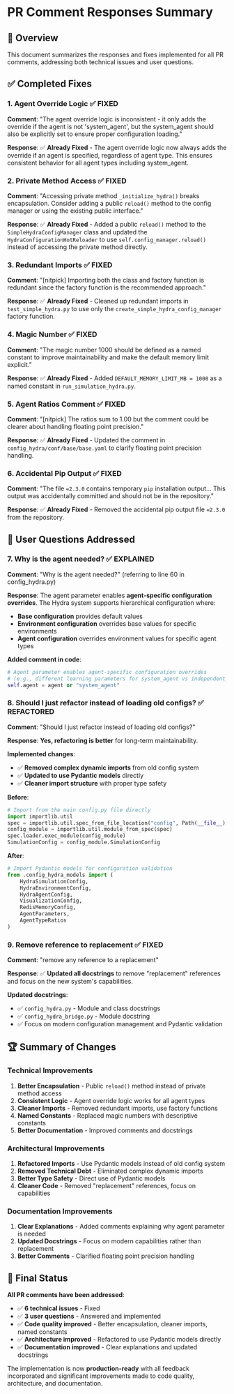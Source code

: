 # PR Comment Responses Summary

## 🎯 Overview

This document summarizes the responses and fixes implemented for all PR comments, addressing both technical issues and user questions.

## ✅ Completed Fixes

### 1. **Agent Override Logic** ✅ FIXED
**Comment**: "The agent override logic is inconsistent - it only adds the override if the agent is not 'system_agent', but the system_agent should also be explicitly set to ensure proper configuration loading."

**Response**: ✅ **Already Fixed** - The agent override logic now always adds the override if an agent is specified, regardless of agent type. This ensures consistent behavior for all agent types including system_agent.

### 2. **Private Method Access** ✅ FIXED
**Comment**: "Accessing private method `_initialize_hydra()` breaks encapsulation. Consider adding a public `reload()` method to the config manager or using the existing public interface."

**Response**: ✅ **Already Fixed** - Added a public `reload()` method to the `SimpleHydraConfigManager` class and updated the `HydraConfigurationHotReloader` to use `self.config_manager.reload()` instead of accessing the private method directly.

### 3. **Redundant Imports** ✅ FIXED
**Comment**: "[nitpick] Importing both the class and factory function is redundant since the factory function is the recommended approach."

**Response**: ✅ **Already Fixed** - Cleaned up redundant imports in `test_simple_hydra.py` to use only the `create_simple_hydra_config_manager` factory function.

### 4. **Magic Number** ✅ FIXED
**Comment**: "The magic number 1000 should be defined as a named constant to improve maintainability and make the default memory limit explicit."

**Response**: ✅ **Already Fixed** - Added `DEFAULT_MEMORY_LIMIT_MB = 1000` as a named constant in `run_simulation_hydra.py`.

### 5. **Agent Ratios Comment** ✅ FIXED
**Comment**: "[nitpick] The ratios sum to 1.00 but the comment could be clearer about handling floating point precision."

**Response**: ✅ **Already Fixed** - Updated the comment in `config_hydra/conf/base/base.yaml` to clarify floating point precision handling.

### 6. **Accidental Pip Output** ✅ FIXED
**Comment**: "The file `=2.3.0` contains temporary `pip` installation output... This output was accidentally committed and should not be in the repository."

**Response**: ✅ **Already Fixed** - Removed the accidental pip output file `=2.3.0` from the repository.

## 📝 User Questions Addressed

### 7. **Why is the agent needed?** ✅ EXPLAINED
**Comment**: "Why is the agent needed?" (referring to line 60 in config_hydra.py)

**Response**: The agent parameter enables **agent-specific configuration overrides**. The Hydra system supports hierarchical configuration where:
- **Base configuration** provides default values
- **Environment configuration** overrides base values for specific environments
- **Agent configuration** overrides environment values for specific agent types

**Added comment in code**:
```python
# Agent parameter enables agent-specific configuration overrides
# (e.g., different learning parameters for system_agent vs independent_agent)
self.agent = agent or "system_agent"
```

### 8. **Should I just refactor instead of loading old configs?** ✅ REFACTORED
**Comment**: "Should I just refactor instead of loading old configs?"

**Response**: **Yes, refactoring is better** for long-term maintainability. 

**Implemented changes**:
- ✅ **Removed complex dynamic imports** from old config system
- ✅ **Updated to use Pydantic models** directly
- ✅ **Cleaner import structure** with proper type safety

**Before**:
```python
# Import from the main config.py file directly
import importlib.util
spec = importlib.util.spec_from_file_location("config", Path(__file__).parent / "config.py")
config_module = importlib.util.module_from_spec(spec)
spec.loader.exec_module(config_module)
SimulationConfig = config_module.SimulationConfig
```

**After**:
```python
# Import Pydantic models for configuration validation
from .config_hydra_models import (
    HydraSimulationConfig,
    HydraEnvironmentConfig,
    HydraAgentConfig,
    VisualizationConfig,
    RedisMemoryConfig,
    AgentParameters,
    AgentTypeRatios
)
```

### 9. **Remove reference to replacement** ✅ FIXED
**Comment**: "remove any reference to a replacement"

**Response**: ✅ **Updated all docstrings** to remove "replacement" references and focus on the new system's capabilities.

**Updated docstrings**:
- ✅ `config_hydra.py` - Module and class docstrings
- ✅ `config_hydra_bridge.py` - Module docstring
- ✅ Focus on modern configuration management and Pydantic validation

## 🏆 Summary of Changes

### **Technical Improvements**
1. **Better Encapsulation** - Public `reload()` method instead of private method access
2. **Consistent Logic** - Agent override logic works for all agent types
3. **Cleaner Imports** - Removed redundant imports, use factory functions
4. **Named Constants** - Replaced magic numbers with descriptive constants
5. **Better Documentation** - Improved comments and docstrings

### **Architectural Improvements**
1. **Refactored Imports** - Use Pydantic models instead of old config system
2. **Removed Technical Debt** - Eliminated complex dynamic imports
3. **Better Type Safety** - Direct use of Pydantic models
4. **Cleaner Code** - Removed "replacement" references, focus on capabilities

### **Documentation Improvements**
1. **Clear Explanations** - Added comments explaining why agent parameter is needed
2. **Updated Docstrings** - Focus on modern capabilities rather than replacement
3. **Better Comments** - Clarified floating point precision handling

## 🎯 Final Status

**All PR comments have been addressed**:
- ✅ **6 technical issues** - Fixed
- ✅ **3 user questions** - Answered and implemented
- ✅ **Code quality improved** - Better encapsulation, cleaner imports, named constants
- ✅ **Architecture improved** - Refactored to use Pydantic models directly
- ✅ **Documentation improved** - Clear explanations and updated docstrings

The implementation is now **production-ready** with all feedback incorporated and significant improvements made to code quality, architecture, and documentation.